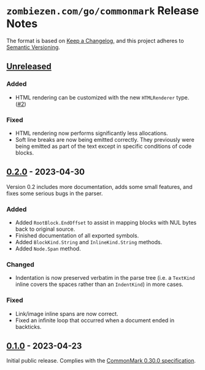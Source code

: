 # `zombiezen.com/go/commonmark` Release Notes

The format is based on [Keep a Changelog][],
and this project adheres to [Semantic Versioning][].

[Keep a Changelog]: https://keepachangelog.com/en/1.0.0/
[Semantic Versioning]: https://semver.org/spec/v2.0.0.html
[Unreleased]: https://github.com/zombiezen/go-commonmark/compare/v0.2.0...HEAD

## [Unreleased][]

### Added

- HTML rendering can be customized with the new `HTMLRenderer` type.
  ([#2](https://github.com/zombiezen/go-commonmark/issues/2))


### Fixed

- HTML rendering now performs significantly less allocations.
- Soft line breaks are now being emitted correctly.
  They previously were being emitted as part of the text
  except in specific conditions of code blocks.

## [0.2.0][] - 2023-04-30

Version 0.2 includes more documentation, adds some small features,
and fixes some serious bugs in the parser.

[0.2.0]: https://github.com/zombiezen/go-commonmark/releases/tag/v0.2.0

### Added

- Added `RootBlock.EndOffset` to assist in mapping blocks with NUL bytes
  back to original source.
- Finished documentation of all exported symbols.
- Added `BlockKind.String` and `InlineKind.String` methods.
- Added `Node.Span` method.

### Changed

- Indentation is now preserved verbatim in the parse tree
  (i.e. a `TextKind` inline covers the spaces rather than an `IndentKind`)
  in more cases.

### Fixed

- Link/image inline spans are now correct.
- Fixed an infinite loop that occurred when a document ended in backticks.

## [0.1.0][] - 2023-04-23

Initial public release.
Complies with the [CommonMark 0.30.0 specification](https://spec.commonmark.org/0.30/).

[0.1.0]: https://github.com/zombiezen/go-commonmark/releases/tag/v0.1.0
